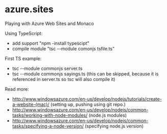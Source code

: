 azure.sites
===========

Playing with Azure Web Sites and Monaco

Using TypeScript:
- add support "npm -install typescipt"
- compile module "tsc --module comonjs tsfile.ts"

First TS example:
- tsc --module commonjs server.ts
- tsc --module commonjs sayings.ts (this can be skipped, because it is referenced in server.ts so tsc will also compile it)

Read more:
- http://www.windowsazure.com/en-us/develop/nodejs/tutorials/create-a-website-(mac)/ (setting up, pushing using git repo.)
- http://www.windowsazure.com/en-us/develop/nodejs/common-tasks/working-with-node-modules/ (node.js modules)
- http://www.windowsazure.com/en-us/develop/nodejs/common-tasks/specifying-a-node-version/ (specifying node.js version)
